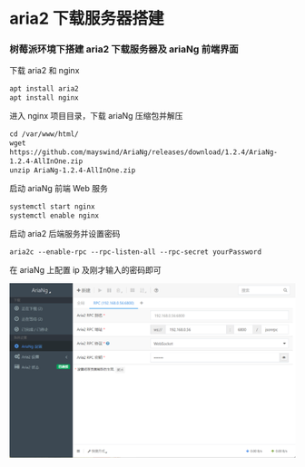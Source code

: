 # aria2 下载服务器搭建

### 树莓派环境下搭建 aria2 下载服务器及 ariaNg 前端界面

下载 aria2 和 nginx

```shell
apt install aria2
apt install nginx
```

进入 nginx 项目目录，下载 ariaNg 压缩包并解压

```shell
cd /var/www/html/
wget https://github.com/mayswind/AriaNg/releases/download/1.2.4/AriaNg-1.2.4-AllInOne.zip
unzip AriaNg-1.2.4-AllInOne.zip
```

启动 ariaNg 前端 Web 服务

```shell
systemctl start nginx
systemctl enable nginx
```

启动 aria2 后端服务并设置密码

```shell
aria2c --enable-rpc --rpc-listen-all --rpc-secret yourPassword
```

在 ariaNg 上配置 ip 及刚才输入的密码即可

![ariaNg](../res/ariaNg.png)
